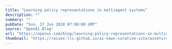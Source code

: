 ```yaml
---
title: "Learning policy representations in multiagent systems"
description: ""
summary: ""
pubDate: "Sun, 17 Jun 2018 07:00:00 GMT"
source: "OpenAI Blog"
url: "https://openai.com/blog/learning-policy-representations-in-multiagent-systems"
thumbnail: "https://raisex-llc.github.io/ai-news-curation-site/assets/openai_logo.png"
---
```


